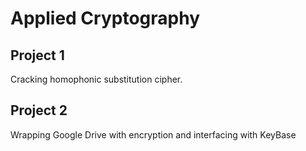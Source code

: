 # Applied Cryptography

## Project 1
Cracking homophonic substitution cipher.

## Project 2
Wrapping Google Drive with encryption and interfacing with KeyBase
